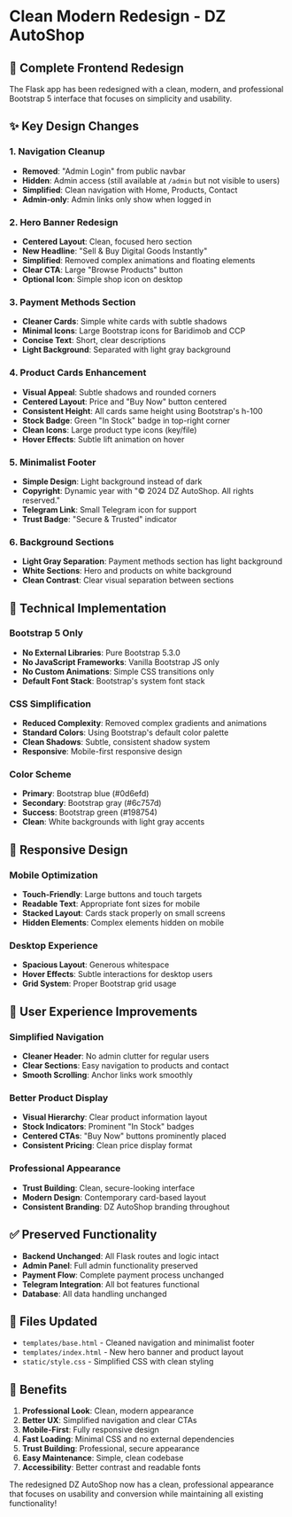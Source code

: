 # Clean Modern Redesign - DZ AutoShop

## 🎨 **Complete Frontend Redesign**

The Flask app has been redesigned with a clean, modern, and professional Bootstrap 5 interface that focuses on simplicity and usability.

## ✨ **Key Design Changes**

### **1. Navigation Cleanup**
- **Removed**: "Admin Login" from public navbar
- **Hidden**: Admin access (still available at `/admin` but not visible to users)
- **Simplified**: Clean navigation with Home, Products, Contact
- **Admin-only**: Admin links only show when logged in

### **2. Hero Banner Redesign**
- **Centered Layout**: Clean, focused hero section
- **New Headline**: "Sell & Buy Digital Goods Instantly"
- **Simplified**: Removed complex animations and floating elements
- **Clear CTA**: Large "Browse Products" button
- **Optional Icon**: Simple shop icon on desktop

### **3. Payment Methods Section**
- **Cleaner Cards**: Simple white cards with subtle shadows
- **Minimal Icons**: Large Bootstrap icons for Baridimob and CCP
- **Concise Text**: Short, clear descriptions
- **Light Background**: Separated with light gray background

### **4. Product Cards Enhancement**
- **Visual Appeal**: Subtle shadows and rounded corners
- **Centered Layout**: Price and "Buy Now" button centered
- **Consistent Height**: All cards same height using Bootstrap's h-100
- **Stock Badge**: Green "In Stock" badge in top-right corner
- **Clean Icons**: Large product type icons (key/file)
- **Hover Effects**: Subtle lift animation on hover

### **5. Minimalist Footer**
- **Simple Design**: Light background instead of dark
- **Copyright**: Dynamic year with "© 2024 DZ AutoShop. All rights reserved."
- **Telegram Link**: Small Telegram icon for support
- **Trust Badge**: "Secure & Trusted" indicator

### **6. Background Sections**
- **Light Gray Separation**: Payment methods section has light background
- **White Sections**: Hero and products on white background
- **Clean Contrast**: Clear visual separation between sections

## 🔧 **Technical Implementation**

### **Bootstrap 5 Only**
- **No External Libraries**: Pure Bootstrap 5.3.0
- **No JavaScript Frameworks**: Vanilla Bootstrap JS only
- **No Custom Animations**: Simple CSS transitions only
- **Default Font Stack**: Bootstrap's system font stack

### **CSS Simplification**
- **Reduced Complexity**: Removed complex gradients and animations
- **Standard Colors**: Using Bootstrap's default color palette
- **Clean Shadows**: Subtle, consistent shadow system
- **Responsive**: Mobile-first responsive design

### **Color Scheme**
- **Primary**: Bootstrap blue (#0d6efd)
- **Secondary**: Bootstrap gray (#6c757d)
- **Success**: Bootstrap green (#198754)
- **Clean**: White backgrounds with light gray accents

## 📱 **Responsive Design**

### **Mobile Optimization**
- **Touch-Friendly**: Large buttons and touch targets
- **Readable Text**: Appropriate font sizes for mobile
- **Stacked Layout**: Cards stack properly on small screens
- **Hidden Elements**: Complex elements hidden on mobile

### **Desktop Experience**
- **Spacious Layout**: Generous whitespace
- **Hover Effects**: Subtle interactions for desktop users
- **Grid System**: Proper Bootstrap grid usage

## 🎯 **User Experience Improvements**

### **Simplified Navigation**
- **Cleaner Header**: No admin clutter for regular users
- **Clear Sections**: Easy navigation to products and contact
- **Smooth Scrolling**: Anchor links work smoothly

### **Better Product Display**
- **Visual Hierarchy**: Clear product information layout
- **Stock Indicators**: Prominent "In Stock" badges
- **Centered CTAs**: "Buy Now" buttons prominently placed
- **Consistent Pricing**: Clean price display format

### **Professional Appearance**
- **Trust Building**: Clean, secure-looking interface
- **Modern Design**: Contemporary card-based layout
- **Consistent Branding**: DZ AutoShop branding throughout

## ✅ **Preserved Functionality**

- **Backend Unchanged**: All Flask routes and logic intact
- **Admin Panel**: Full admin functionality preserved
- **Payment Flow**: Complete payment process unchanged
- **Telegram Integration**: All bot features functional
- **Database**: All data handling unchanged

## 📁 **Files Updated**

- `templates/base.html` - Cleaned navigation and minimalist footer
- `templates/index.html` - New hero banner and product layout
- `static/style.css` - Simplified CSS with clean styling

## 🚀 **Benefits**

1. **Professional Look**: Clean, modern appearance
2. **Better UX**: Simplified navigation and clear CTAs
3. **Mobile-First**: Fully responsive design
4. **Fast Loading**: Minimal CSS and no external dependencies
5. **Trust Building**: Professional, secure appearance
6. **Easy Maintenance**: Simple, clean codebase
7. **Accessibility**: Better contrast and readable fonts

The redesigned DZ AutoShop now has a clean, professional appearance that focuses on usability and conversion while maintaining all existing functionality!